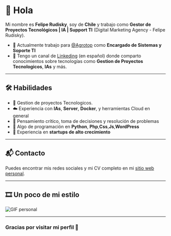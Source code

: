 # 👋 Hola

Mi nombre es **Felipe Rudisky**, soy de **Chile** y trabajo como **Gestor de Proyectos Tecnológicos | IA | Support TI** (Digital Marketing Agency - Felipe Rudisky).

- 🔧 Actualmente trabajo para [@Agrotop](https://empresasagrotop.cl) como **Encargado de Sistemas y Soporte TI**
- 🎥 Tengo un canal de [Linkeding](https://www.linkedin.com/in/felipe-andrés-rudisky-rudisky-8b121255/) (en español) donde comparto conocimientos sobre tecnologías como **Gestion de Proyectos Tecnologicos**, **IAs** y más.

---

## 🛠️ Habilidades

- 🚀 Gestion de proyectos Tecnologicos.
- ☁️ Experiencia con **IAs**, **Server**, **Docker**, y herramientas Cloud en general
- 🧠 Pensamiento crítico, toma de decisiones y resolución de problemas
- 🐍 Algo de programación en **Python**, **Php**,**Css**,**Js**,**WordPress**
- 🌱 Experiencia en **startups de alto crecimiento**

---

## 📬 Contacto

Puedes encontrar mis redes sociales y mi CV completo en mi [sitio web personal](#).

---

## 🎞️ Un poco de mi estilo

![GIF personal](#)
<!-- Reemplaza el enlace con tu GIF o imagen animada si deseas -->

---

### Gracias por visitar mi perfil 🙌
